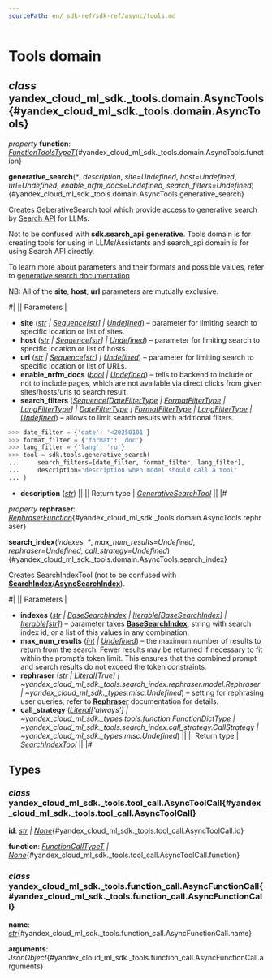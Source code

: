 ```yaml
---
sourcePath: en/_sdk-ref/sdk-ref/async/tools.md
---
```

# Tools domain

## *class* yandex\_cloud\_ml\_sdk.\_tools.domain.**AsyncTools**{#yandex_cloud_ml_sdk._tools.domain.AsyncTools}

*property* **function**\: *[FunctionToolsTypeT](../types/other.md#yandex_cloud_ml_sdk._tools.function.FunctionToolsTypeT)*{#yandex_cloud_ml_sdk._tools.domain.AsyncTools.function}

**generative\_search**(*<span title="Keyword-only parameters separator (PEP 3102)">\*</span>*, *description*, *site=Undefined*, *host=Undefined*, *url=Undefined*, *enable\_nrfm\_docs=Undefined*, *search\_filters=Undefined*){#yandex_cloud_ml_sdk._tools.domain.AsyncTools.generative_search}

Creates GeberativeSearch tool which provide access to generative search by [Search API](https://yandex.cloud/docs/search-api) for LLMs.

Not to be confused with **sdk.search\_api.generative**. Tools domain is for creating tools for using in LLMs/Assistants and search\_api domain is for using Search API directly.

To learn more about parameters and their formats and possible values, refer to [generative search documentation](https://yandex.cloud/docs/search-api/concepts/generative-response#body)

NB: All of the **site**, **host**, **url** parameters are mutually exclusive.

#|
|| Parameters | 

- **site** ([*str*](https://docs.python.org/3/library/stdtypes.html#str) *\|* [*Sequence*](https://docs.python.org/3/library/collections.abc.html#collections.abc.Sequence)*[*[*str*](https://docs.python.org/3/library/stdtypes.html#str)*] \|* [*Undefined*](../types/other.md#yandex_cloud_ml_sdk._types.misc.Undefined)) – parameter for limiting search to specific location or list of sites.
- **host** ([*str*](https://docs.python.org/3/library/stdtypes.html#str) *\|* [*Sequence*](https://docs.python.org/3/library/collections.abc.html#collections.abc.Sequence)*[*[*str*](https://docs.python.org/3/library/stdtypes.html#str)*] \|* [*Undefined*](../types/other.md#yandex_cloud_ml_sdk._types.misc.Undefined)) – parameter for limiting search to specific location or list of hosts.
- **url** ([*str*](https://docs.python.org/3/library/stdtypes.html#str) *\|* [*Sequence*](https://docs.python.org/3/library/collections.abc.html#collections.abc.Sequence)*[*[*str*](https://docs.python.org/3/library/stdtypes.html#str)*] \|* [*Undefined*](../types/other.md#yandex_cloud_ml_sdk._types.misc.Undefined)) – parameter for limiting search to specific location or list of URLs.
- **enable\_nrfm\_docs** ([*bool*](https://docs.python.org/3/library/functions.html#bool) *\|* [*Undefined*](../types/other.md#yandex_cloud_ml_sdk._types.misc.Undefined)) – tells to backend to include or not to include pages, which are not available via direct clicks from given sites/hosts/urls to search result.
- **search\_filters** ([*Sequence*](https://docs.python.org/3/library/collections.abc.html#collections.abc.Sequence)*[*[*DateFilterType*](../types/search_api.md#yandex_cloud_ml_sdk._search_api.generative.config.DateFilterType) *\|* [*FormatFilterType*](../types/search_api.md#yandex_cloud_ml_sdk._search_api.generative.config.FormatFilterType) *\|* [*LangFilterType*](../types/search_api.md#yandex_cloud_ml_sdk._search_api.generative.config.LangFilterType)*] \|* [*DateFilterType*](../types/search_api.md#yandex_cloud_ml_sdk._search_api.generative.config.DateFilterType) *\|* [*FormatFilterType*](../types/search_api.md#yandex_cloud_ml_sdk._search_api.generative.config.FormatFilterType) *\|* [*LangFilterType*](../types/search_api.md#yandex_cloud_ml_sdk._search_api.generative.config.LangFilterType) *\|* [*Undefined*](../types/other.md#yandex_cloud_ml_sdk._types.misc.Undefined)) – allows to limit search results with additional filters.
```python
>>> date_filter = {'date': '<20250101'}
>>> format_filter = {'format': 'doc'}
>>> lang_filter = {'lang': 'ru'}
>>> tool = sdk.tools.generative_search(
...     search_filters=[date_filter, format_filter, lang_filter],
...     description="description when model should call a tool"
... )
```

- **description** ([*str*](https://docs.python.org/3/library/stdtypes.html#str)) ||
|| Return type | [*GenerativeSearchTool*](../types/tools.md#yandex_cloud_ml_sdk._tools.generative_search.GenerativeSearchTool) ||
|#

*property* **rephraser**\: *[RephraserFunction](../types/tools.md#yandex_cloud_ml_sdk._tools.search_index.rephraser.function.RephraserFunction)*{#yandex_cloud_ml_sdk._tools.domain.AsyncTools.rephraser}

**search\_index**(*indexes*, *<span title="Keyword-only parameters separator (PEP 3102)">\*</span>*, *max\_num\_results=Undefined*, *rephraser=Undefined*, *call\_strategy=Undefined*){#yandex_cloud_ml_sdk._tools.domain.AsyncTools.search_index}

Creates SearchIndexTool (not to be confused with [**SearchIndex**](../sync/search_indexes.md#yandex_cloud_ml_sdk._search_indexes.search_index.SearchIndex)/[**AsyncSearchIndex**](search_indexes.md#yandex_cloud_ml_sdk._search_indexes.search_index.AsyncSearchIndex)).

#|
|| Parameters | 

- **indexes** ([*str*](https://docs.python.org/3/library/stdtypes.html#str) *\|* [*BaseSearchIndex*](../internals/bases.md#yandex_cloud_ml_sdk._search_indexes.search_index.BaseSearchIndex) *\|* [*Iterable*](https://docs.python.org/3/library/typing.html#typing.Iterable)*[*[*BaseSearchIndex*](../internals/bases.md#yandex_cloud_ml_sdk._search_indexes.search_index.BaseSearchIndex)*] \|* [*Iterable*](https://docs.python.org/3/library/typing.html#typing.Iterable)*[*[*str*](https://docs.python.org/3/library/stdtypes.html#str)*]*) – parameter takes [**BaseSearchIndex**](../internals/bases.md#yandex_cloud_ml_sdk._search_indexes.search_index.BaseSearchIndex), string with search index id, or a list of this values in any combination.
- **max\_num\_results** ([*int*](https://docs.python.org/3/library/functions.html#int) *\|* [*Undefined*](../types/other.md#yandex_cloud_ml_sdk._types.misc.Undefined)) – the maximum number of results to return from the search. Fewer results may be returned if necessary to fit within the prompt’s token limit. This ensures that the combined prompt and search results do not exceed the token constraints.
- **rephraser** ([*str*](https://docs.python.org/3/library/stdtypes.html#str) *\|* [*Literal*](https://docs.python.org/3/library/typing.html#typing.Literal)*[True] \| ~yandex\_cloud\_ml\_sdk.\_tools.search\_index.rephraser.model.Rephraser \| ~yandex\_cloud\_ml\_sdk.\_types.misc.Undefined*) – setting for rephrasing user queries; refer to [**Rephraser**](../types/tools.md#yandex_cloud_ml_sdk._tools.search_index.rephraser.model.Rephraser) documentation for details.
- **call\_strategy** ([*Literal*](https://docs.python.org/3/library/typing.html#typing.Literal)*['always'] \| ~yandex\_cloud\_ml\_sdk.\_types.tools.function.FunctionDictType \| ~yandex\_cloud\_ml\_sdk.\_tools.search\_index.call\_strategy.CallStrategy \| ~yandex\_cloud\_ml\_sdk.\_types.misc.Undefined*) ||
|| Return type | [*SearchIndexTool*](../types/tools.md#yandex_cloud_ml_sdk._tools.search_index.tool.SearchIndexTool) ||
|#

## Types

### *class* yandex\_cloud\_ml\_sdk.\_tools.tool\_call.**AsyncToolCall**{#yandex_cloud_ml_sdk._tools.tool_call.AsyncToolCall}

**id**\: *[str](https://docs.python.org/3/library/stdtypes.html#str) | [None](https://docs.python.org/3/library/constants.html#None)*{#yandex_cloud_ml_sdk._tools.tool_call.AsyncToolCall.id}

**function**\: *[FunctionCallTypeT](../types/other.md#yandex_cloud_ml_sdk._tools.function_call.FunctionCallTypeT) | [None](https://docs.python.org/3/library/constants.html#None)*{#yandex_cloud_ml_sdk._tools.tool_call.AsyncToolCall.function}

### *class* yandex\_cloud\_ml\_sdk.\_tools.function\_call.**AsyncFunctionCall**{#yandex_cloud_ml_sdk._tools.function_call.AsyncFunctionCall}

**name**\: *[str](https://docs.python.org/3/library/stdtypes.html#str)*{#yandex_cloud_ml_sdk._tools.function_call.AsyncFunctionCall.name}

**arguments**\: *JsonObject*{#yandex_cloud_ml_sdk._tools.function_call.AsyncFunctionCall.arguments}